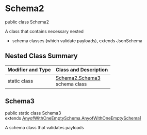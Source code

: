 # Schema2
public class Schema2

A class that contains necessary nested
- schema classes (which validate payloads), extends JsonSchema

## Nested Class Summary
| Modifier and Type | Class and Description |
| ----------------- | ---------------------- |
| static class | [Schema2.Schema3](#schema3)<br> schema class |

## Schema3
public static class Schema3<br>
extends [AnyofWithOneEmptySchema.AnyofWithOneEmptySchema1](../../../../../../../../components/schemas/AnyofWithOneEmptySchema.md#anyofwithoneemptyschema1)

A schema class that validates payloads
